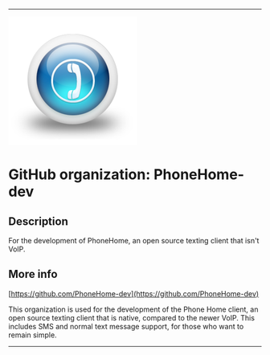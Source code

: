 
***

![GlossySphericalPhone1.png failed to load. The file may be missing or corrupt. Check the file path for errors first.](/AdditionalInfo/1/PhoneHome-dev/GlossySphericalPhone1.png)

# GitHub organization: PhoneHome-dev

## Description

For the development of PhoneHome, an open source texting client that isn't VoIP.

## More info

[https://github.com/PhoneHome-dev](https://github.com/PhoneHome-dev)

This organization is used for the development of the Phone Home client, an open source texting client that is native, compared to the newer VoIP. This includes SMS and normal text message support, for those who want to remain simple.

***
